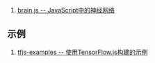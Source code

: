 1. [brain.js -- JavaScript中的神经网络](https://github.com/BrainJS/brain.js)
## 示例
1. [tfjs-examples -- 使用TensorFlow.js构建的示例](https://github.com/tensorflow/tfjs-examples)